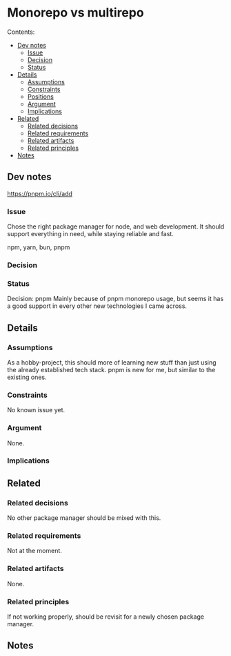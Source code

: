 # Monorepo vs multirepo

Contents:

- [Dev notes](#dev-notes)
  - [Issue](#issue)
  - [Decision](#decision)
  - [Status](#status)
- [Details](#details)
  - [Assumptions](#assumptions)
  - [Constraints](#constraints)
  - [Positions](#positions)
  - [Argument](#argument)
  - [Implications](#implications)
- [Related](#related)
  - [Related decisions](#related-decisions)
  - [Related requirements](#related-requirements)
  - [Related artifacts](#related-artifacts)
  - [Related principles](#related-principles)
- [Notes](#notes)

## Dev notes

https://pnpm.io/cli/add

### Issue

Chose the right package manager for node, and web development.
It should support everything in need, while staying reliable and fast.

npm, yarn, bun, pnpm

### Decision

### Status

Decision: pnpm
Mainly because of pnpm monorepo usage, but seems it has a good support in every other new technologies I came across.

## Details

### Assumptions

As a hobby-project, this should more of learning new stuff than just using the already established tech stack. pnpm is new for me, but similar to the existing ones.

### Constraints

No known issue yet.

### Argument

None.

### Implications

## Related

### Related decisions

No other package manager should be mixed with this.

### Related requirements

Not at the moment.

### Related artifacts

None.

### Related principles

If not working properly, should be revisit for a newly chosen package manager.

## Notes
